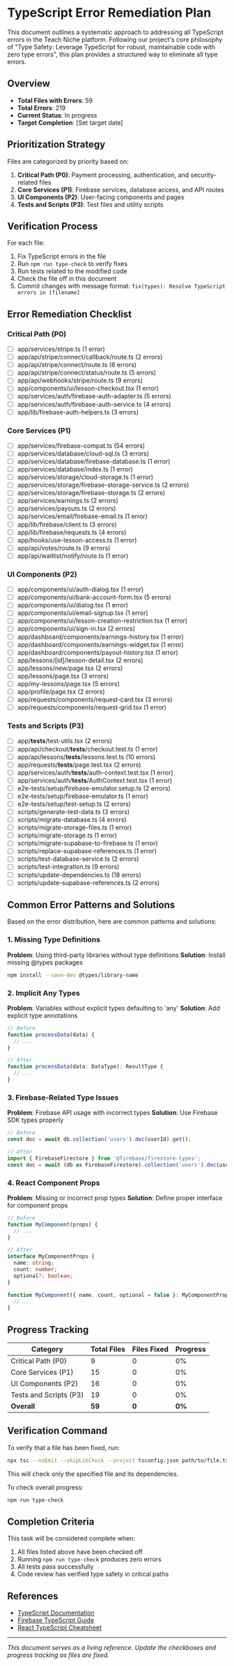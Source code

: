 # TypeScript Error Remediation Plan

This document outlines a systematic approach to addressing all TypeScript errors in the Teach Niche platform. Following our project's core philosophy of "Type Safety: Leverage TypeScript for robust, maintainable code with zero type errors", this plan provides a structured way to eliminate all type errors.

## Overview

- **Total Files with Errors**: 59
- **Total Errors**: 219
- **Current Status**: In progress
- **Target Completion**: [Set target date]

## Prioritization Strategy

Files are categorized by priority based on:

1. **Critical Path (P0)**: Payment processing, authentication, and security-related files
2. **Core Services (P1)**: Firebase services, database access, and API routes
3. **UI Components (P2)**: User-facing components and pages
4. **Tests and Scripts (P3)**: Test files and utility scripts

## Verification Process

For each file:

1. Fix TypeScript errors in the file
2. Run `npm run type-check` to verify fixes
3. Run tests related to the modified code
4. Check the file off in this document
5. Commit changes with message format: `fix(types): Resolve TypeScript errors in [filename]`

## Error Remediation Checklist

### Critical Path (P0)

- [ ] app/services/stripe.ts (1 error)
- [ ] app/api/stripe/connect/callback/route.ts (2 errors)
- [ ] app/api/stripe/connect/route.ts (6 errors)
- [ ] app/api/stripe/connect/status/route.ts (5 errors)
- [ ] app/api/webhooks/stripe/route.ts (9 errors)
- [ ] app/components/ui/lesson-checkout.tsx (1 error)
- [ ] app/services/auth/firebase-auth-adapter.ts (5 errors)
- [ ] app/services/auth/firebase-auth-service.ts (4 errors)
- [ ] app/lib/firebase-auth-helpers.ts (3 errors)

### Core Services (P1)

- [ ] app/services/firebase-compat.ts (54 errors)
- [ ] app/services/database/cloud-sql.ts (3 errors)
- [ ] app/services/database/firebase-database.ts (1 error)
- [ ] app/services/database/index.ts (1 error)
- [ ] app/services/storage/cloud-storage.ts (1 error)
- [ ] app/services/storage/firebase-storage-service.ts (2 errors)
- [ ] app/services/storage/firebase-storage.ts (2 errors)
- [ ] app/services/earnings.ts (2 errors)
- [ ] app/services/payouts.ts (2 errors)
- [ ] app/services/email/firebase-email.ts (1 error)
- [ ] app/lib/firebase/client.ts (3 errors)
- [ ] app/lib/firebase/requests.ts (4 errors)
- [ ] app/hooks/use-lesson-access.ts (1 error)
- [ ] app/api/votes/route.ts (9 errors)
- [ ] app/api/waitlist/notify/route.ts (1 error)

### UI Components (P2)

- [ ] app/components/ui/auth-dialog.tsx (1 error)
- [ ] app/components/ui/bank-account-form.tsx (5 errors)
- [ ] app/components/ui/dialog.tsx (1 error)
- [ ] app/components/ui/email-signup.tsx (1 error)
- [ ] app/components/ui/lesson-creation-restriction.tsx (1 error)
- [ ] app/components/ui/sign-in.tsx (2 errors)
- [ ] app/dashboard/components/earnings-history.tsx (1 error)
- [ ] app/dashboard/components/earnings-widget.tsx (1 error)
- [ ] app/dashboard/components/payout-history.tsx (1 error)
- [ ] app/lessons/[id]/lesson-detail.tsx (2 errors)
- [ ] app/lessons/new/page.tsx (2 errors)
- [ ] app/lessons/page.tsx (3 errors)
- [ ] app/my-lessons/page.tsx (5 errors)
- [ ] app/profile/page.tsx (2 errors)
- [ ] app/requests/components/request-card.tsx (3 errors)
- [ ] app/requests/components/request-grid.tsx (1 error)

### Tests and Scripts (P3)

- [ ] app/__tests__/test-utils.tsx (2 errors)
- [ ] app/api/checkout/__tests__/checkout.test.ts (1 error)
- [ ] app/api/lessons/__tests__/lessons.test.ts (10 errors)
- [ ] app/requests/__tests__/page.test.tsx (2 errors)
- [ ] app/services/auth/__tests__/auth-context.test.tsx (1 error)
- [ ] app/services/auth/__tests__/AuthContext.test.tsx (1 error)
- [ ] e2e-tests/setup/firebase-emulator.setup.ts (2 errors)
- [ ] e2e-tests/setup/firebase-emulator.ts (1 error)
- [ ] e2e-tests/setup/test-setup.ts (2 errors)
- [ ] scripts/generate-test-data.ts (3 errors)
- [ ] scripts/migrate-database.ts (4 errors)
- [ ] scripts/migrate-storage-files.ts (1 error)
- [ ] scripts/migrate-storage.ts (1 error)
- [ ] scripts/migrate-supabase-to-firebase.ts (1 error)
- [ ] scripts/replace-supabase-references.ts (1 error)
- [ ] scripts/test-database-service.ts (2 errors)
- [ ] scripts/test-integration.ts (9 errors)
- [ ] scripts/update-dependencies.ts (18 errors)
- [ ] scripts/update-supabase-references.ts (2 errors)

## Common Error Patterns and Solutions

Based on the error distribution, here are common patterns and solutions:

### 1. Missing Type Definitions

**Problem**: Using third-party libraries without type definitions
**Solution**: Install missing @types packages

```bash
npm install --save-dev @types/library-name
```

### 2. Implicit Any Types

**Problem**: Variables without explicit types defaulting to 'any'
**Solution**: Add explicit type annotations

```typescript
// Before
function processData(data) {
  // ...
}

// After
function processData(data: DataType): ResultType {
  // ...
}
```

### 3. Firebase-Related Type Issues

**Problem**: Firebase API usage with incorrect types
**Solution**: Use Firebase SDK types properly

```typescript
// Before
const doc = await db.collection('users').doc(userId).get();

// After
import { FirebaseFirestore } from '@firebase/firestore-types';
const doc = await (db as FirebaseFirestore).collection('users').doc(userId).get();
```

### 4. React Component Props

**Problem**: Missing or incorrect prop types
**Solution**: Define proper interface for component props

```typescript
// Before
function MyComponent(props) {
  // ...
}

// After
interface MyComponentProps {
  name: string;
  count: number;
  optional?: boolean;
}

function MyComponent({ name, count, optional = false }: MyComponentProps) {
  // ...
}
```

## Progress Tracking

| Category | Total Files | Files Fixed | Progress |
|----------|-------------|-------------|----------|
| Critical Path (P0) | 9 | 0 | 0% |
| Core Services (P1) | 15 | 0 | 0% |
| UI Components (P2) | 16 | 0 | 0% |
| Tests and Scripts (P3) | 19 | 0 | 0% |
| **Overall** | **59** | **0** | **0%** |

## Verification Command

To verify that a file has been fixed, run:

```bash
npx tsc --noEmit --skipLibCheck --project tsconfig.json path/to/file.ts
```

This will check only the specified file and its dependencies.

To check overall progress:

```bash
npm run type-check
```

## Completion Criteria

This task will be considered complete when:

1. All files listed above have been checked off
2. Running `npm run type-check` produces zero errors
3. All tests pass successfully
4. Code review has verified type safety in critical paths

## References

- [TypeScript Documentation](https://www.typescriptlang.org/docs/)
- [Firebase TypeScript Guide](https://firebase.google.com/docs/reference/js)
- [React TypeScript Cheatsheet](https://react-typescript-cheatsheet.netlify.app/)

---

*This document serves as a living reference. Update the checkboxes and progress tracking as files are fixed.*
